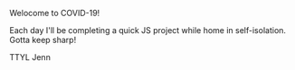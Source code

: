 Welocome to COVID-19! 

Each day I'll be completing a quick JS project while home in self-isolation.
Gotta keep sharp!

TTYL 
Jenn